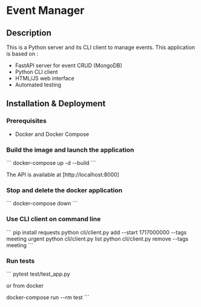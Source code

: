 # Event Manager

## Description
This is a Python server and its CLI client to manage events.
This application is based on :


- FastAPI server for event CRUD (MongoDB)
- Python CLI client
- HTML/JS web interface
- Automated testing

## Installation & Deployment

### Prerequisites
- Docker and Docker Compose

### Build the image and launch the application

\`\`\`
docker-compose up -d --build
\`\`\`

The API is available at [http://localhost:8000]


### Stop and delete the docker application
\`\`\`
docker-compose down
\`\`\`

### Use CLI client on command line

\`\`\`
pip install requests
python cli/client.py add --start 1717000000 --tags meeting urgent
python cli/client.py list
python cli/client.py remove --tags meeting
\`\`\`

### Run tests

\`\`\`
pytest test/test_app.py

or from docker

docker-compose run --rm test
\`\`\`




